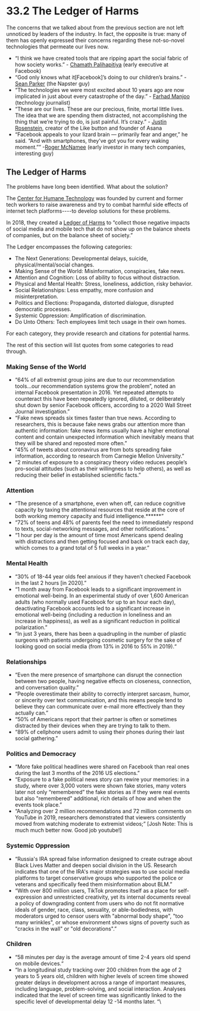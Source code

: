 # 33.2 The Ledger of Harms

The concerns that we talked about from the previous section are not left unnoticed by leaders of the industry. In fact, the opposite is true: many of them has openly expressed their concerns regarding these not-so-novel technologies that permeate our lives now.

* “I think we have created tools that are ripping apart the social fabric of how society works.” - [Chamath Palihapitiya](https://www.theverge.com/2017/12/11/16761016/former-facebook-exec-ripping-apart-society) (early executive at Facebook)
* “God only knows what it\[Facebook]’s doing to our children’s brains.” - [Sean Parker](https://www.theverge.com/2017/11/9/16627724/sean-parker-facebook-childrens-brains-feedback-loop) (the Napster guy)
* “The technologies we were most excited about 10 years ago are now implicated in just about every catastrophe of the day.” - [Farhad Manjoo](https://www.nytimes.com/2017/10/11/insider/tech-column-dread.html) (technology journalist)
* “These are our lives. These are our precious, finite, mortal little lives. The idea that we are spending them distracted, not accomplishing the thing that we’re trying to do, is just painful. It’s crazy.” - [Justin Rosenstein](https://www.theverge.com/2018/3/28/17172404/justin-rosenstein-asana-social-media-facebook-timeline-gantt), creator of the Like button and founder of Asana
* “Facebook appeals to your lizard brain — primarily fear and anger,” he said. “And with smartphones, they’ve got you for every waking moment.”” -[Roger McNamee](https://www.nytimes.com/2018/02/04/technology/early-facebook-google-employees-fight-tech.html) (early investor in many tech companies, interesting guy)

## The Ledger of Harms

The problems have long been identified. What about the solution?&#x20;

The [Center for Humane Technology](https://humanetech.com/) was founded by current and former tech workers to raise awareness and try to combat harmful side effects of internet tech platforms----to develop solutions for these problems.&#x20;

In 2018, they created a [Ledger of Harms](https://ledger.humanetech.com/) to “collect those negative impacts of social media and mobile tech that do not show up on the balance sheets of companies, but on the balance sheet of society.”&#x20;

The Ledger encompasses the following categories:&#x20;

* The Next Generations: Developmental delays, suicide, physical/mental/social changes.
* Making Sense of the World: Misinformation, conspiracies, fake news.
* Attention and Cognition: Loss of ability to focus without distraction.
* Physical and Mental Health: Stress, loneliness, addiction, risky behavior.
* Social Relationships: Less empathy, more confusion and misinterpretation.
* Politics and Elections: Propaganda, distorted dialogue, disrupted democratic processes.
* Systemic Oppression: Amplification of discrimination.
* Do Unto Others: Tech employees limit tech usage in their own homes.

For each category, they provide research and citations for potential harms.

The rest of this section will list quotes from some categories to read through.

### Making Sense of the World

* “64% of all extremist group joins are due to our recommendation tools...our recommendation systems grow the problem”, noted an internal Facebook presentation in 2016. Yet repeated attempts to counteract this have been repeatedly ignored, diluted, or deliberately shut down by senior Facebook officers, according to a 2020 Wall Street Journal investigation.”
* “Fake news spreads six times faster than true news. According to researchers, this is because fake news grabs our attention more than authentic information: fake news items usually have a higher emotional content and contain unexpected information which inevitably means that they will be shared and reposted more often.”
* “45% of tweets about coronavirus are from bots spreading fake information, according to research from Carnegie Mellon University.”
* “2 minutes of exposure to a conspiracy theory video reduces people’s pro-social attitudes (such as their willingness to help others), as well as reducing their belief in established scientific facts.”

### Attention

* “The presence of a smartphone, even when off, can reduce cognitive capacity by taxing the attentional resources that reside at the core of both working memory capacity and fluid intelligence.\*\*\*\*\*\*”
* “72% of teens and 48% of parents feel the need to immediately respond to texts, social-networking messages, and other notifications.”
* “1 hour per day is the amount of time most Americans spend dealing with distractions and then getting focused and back on track each day, which comes to a grand total of 5 full weeks in a year.”

### Mental Health

* “30% of 18-44 year olds feel anxious if they haven’t checked Facebook in the last 2 hours \[in 2020].”&#x20;
* “1 month away from Facebook leads to a significant improvement in emotional well-being. In an experimental study of over 1,600 American adults (who normally used Facebook for up to an hour each day), deactivating Facebook accounts led to a significant increase in emotional well-being (including a reduction in loneliness and an increase in happiness), as well as a significant reduction in political polarization.”
* “In just 3 years, there has been a quadrupling in the number of plastic surgeons with patients undergoing cosmetic surgery for the sake of looking good on social media (from 13% in 2016 to 55% in 2019).“

### Relationships

* “Even the mere presence of smartphone can disrupt the connection between two people, having negative effects on closeness, connection, and conversation quality.”
* “People overestimate their ability to correctly interpret sarcasm, humor, or sincerity over text communication, and this means people tend to believe they can communicate over e-mail more effectively than they actually can.”
* “50% of Americans report that their partner is often or sometimes distracted by their devices when they are trying to talk to them.
* “89% of cellphone users admit to using their phones during their last social gathering.”

### Politics and Democracy

* “More fake political headlines were shared on Facebook than real ones during the last 3 months of the 2016 US elections.”
* “Exposure to a fake political news story can rewire your memories: in a study, where over 3,000 voters were shown fake stories, many voters later not only “remembered” the fake stories as if they were real events but also "remembered" additional, rich details of how and when the events took place.”
* “Analyzing over 2 million recommendations and 72 million comments on YouTube in 2019, researchers demonstrated that viewers consistently moved from watching moderate to extremist videos;” \[Josh Note: This is much much better now. Good job youtube!]

### Systemic Oppression

* “Russia's IRA spread false information designed to create outrage about Black Lives Matter and deepen social division in the US. Research indicates that one of the IRA's major strategies was to use social media platforms to target conservative groups who supported the police or veterans and specifically feed them misinformation about BLM.”
* “With over 800 million users, TikTok promotes itself as a place for self-expression and unrestricted creativity, yet its internal documents reveal a policy of downgrading content from users who do not fit normative ideals of gender, race, class, sexuality, or able-bodiedness, with moderators urged to censor users with "abnormal body shape", "too many wrinkles", or whose environment shows signs of poverty such as "cracks in the wall" or "old decorations".”

### Children

* “58 minutes per day is the average amount of time 2-4 years old spend on mobile devices.“
* “In a longitudinal study tracking over 200 children from the age of 2 years to 5 years old, children with higher levels of screen time showed greater delays in development across a range of important measures, including language, problem-solving, and social interaction. Analyses indicated that the level of screen time was significantly linked to the specific level of developmental delay 12 -14 months later. “\
